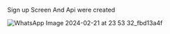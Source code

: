 Sign up Screen And Api were created  

![WhatsApp Image 2024-02-21 at 23 53 32_fbd13a4f](https://github.com/AhmedOsmanOmer/flutter_advance_project/assets/77662412/8b8f81db-3e60-48ee-ab7f-a1dba230ace9)
